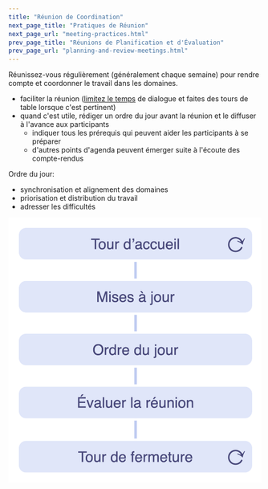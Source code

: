 ```yaml
---
title: "Réunion de Coordination"
next_page_title: "Pratiques de Réunion"
next_page_url: "meeting-practices.html"
prev_page_title: "Réunions de Planification et d'Évaluation"
prev_page_url: "planning-and-review-meetings.html"
---
```



<div class="card summary"><div class="card-body">Réunissez-vous régulièrement (généralement chaque semaine) pour rendre compte et coordonner le travail dans les domaines.
</div></div>

-   faciliter la réunion (<a href="glossary.html#entry-timebox" class="glossary-tooltip" data-toggle="tooltip" title="Bloc de Temps: Une période de temps fixée pour se concentrer sur une activité particulière (qui ne sera pas nécessairement terminée à la fin du temps limite).">limitez le temps</a> de dialogue et faites des tours de table lorsque c'est pertinent)
-   quand c'est utile, rédiger un ordre du jour avant la réunion et le diffuser à l'avance aux participants
    -   indiquer tous les prérequis qui peuvent aider les participants à se préparer
    -   d'autres points d'agenda peuvent émerger suite à l'écoute des compte-rendus

Ordre du jour:

- synchronisation et alignement des domaines
- priorisation et distribution du travail
- adresser les difficultés

![Phases d'une réunion de coordination](img/meetings/coordination-meeting.png)
